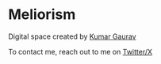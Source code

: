 # Meliorism

Digital space created by [Kumar Gaurav](https://x.com/quriosapien)

To contact me, reach out to me on [Twitter/X](https://x.com/QurioSapien)
